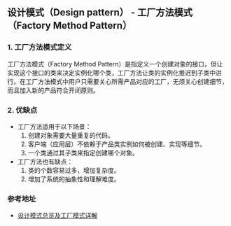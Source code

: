 ## 设计模式（Design pattern） - 工厂方法模式（Factory Method Pattern）

### 1. 工厂方法模式定义
工厂方法模式（Factory Method Pattern）是指定义一个创建对象的接口，但让实现这个接口的类来决定实例化哪个类，工厂方法让类的实例化推迟到子类中进行。在工厂方法模式中用户只需要关心所需产品对应的工厂，无须关心创建细节，而且加入新的产品符合开闭原则。

### 2. 优缺点
* 工厂方法适用于以下场景：
    1. 创建对象需要大量重复的代码。
    2. 客户端（应用层）不依赖于产品类实例如何被创建、实现等细节。
    3. 一个类通过其子类来指定创建哪个对象。
* 工厂方法也有缺点：
    1. 类的个数容易过多，增加复杂度。
    2. 增加了系统的抽象性和理解难度。

### 参考地址
* [设计模式总览及工厂模式详解](https://www.jianshu.com/p/808d44951ad5)
    
